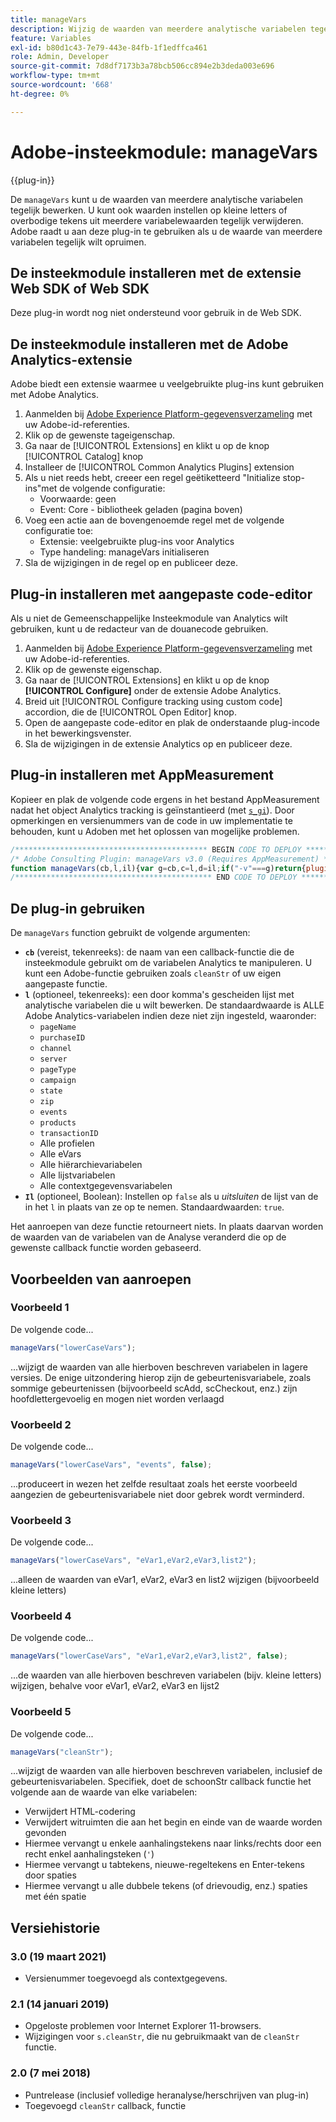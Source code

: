 ```yaml
---
title: manageVars
description: Wijzig de waarden van meerdere analytische variabelen tegelijk.
feature: Variables
exl-id: b80d1c43-7e79-443e-84fb-1f1edffca461
role: Admin, Developer
source-git-commit: 7d8df7173b3a78bcb506cc894e2b3deda003e696
workflow-type: tm+mt
source-wordcount: '668'
ht-degree: 0%

---
```


# Adobe-insteekmodule: manageVars

{{plug-in}}

De `manageVars` kunt u de waarden van meerdere analytische variabelen tegelijk bewerken. U kunt ook waarden instellen op kleine letters of overbodige tekens uit meerdere variabelewaarden tegelijk verwijderen. Adobe raadt u aan deze plug-in te gebruiken als u de waarde van meerdere variabelen tegelijk wilt opruimen.

## De insteekmodule installeren met de extensie Web SDK of Web SDK

Deze plug-in wordt nog niet ondersteund voor gebruik in de Web SDK.

## De insteekmodule installeren met de Adobe Analytics-extensie

Adobe biedt een extensie waarmee u veelgebruikte plug-ins kunt gebruiken met Adobe Analytics.

1. Aanmelden bij [Adobe Experience Platform-gegevensverzameling](https://experience.adobe.com/data-collection) met uw Adobe-id-referenties.
1. Klik op de gewenste tageigenschap.
1. Ga naar de [!UICONTROL Extensions] en klikt u op de knop [!UICONTROL Catalog] knop
1. Installeer de [!UICONTROL Common Analytics Plugins] extension
1. Als u niet reeds hebt, creeer een regel geëtiketteerd &quot;Initialize stop-ins&quot;met de volgende configuratie:
   * Voorwaarde: geen
   * Event: Core - bibliotheek geladen (pagina boven)
1. Voeg een actie aan de bovengenoemde regel met de volgende configuratie toe:
   * Extensie: veelgebruikte plug-ins voor Analytics
   * Type handeling: manageVars initialiseren
1. Sla de wijzigingen in de regel op en publiceer deze.

## Plug-in installeren met aangepaste code-editor

Als u niet de Gemeenschappelijke Insteekmodule van Analytics wilt gebruiken, kunt u de redacteur van de douanecode gebruiken.

1. Aanmelden bij [Adobe Experience Platform-gegevensverzameling](https://experience.adobe.com/data-collection) met uw Adobe-id-referenties.
1. Klik op de gewenste eigenschap.
1. Ga naar de [!UICONTROL Extensions] en klikt u op de knop **[!UICONTROL Configure]** onder de extensie Adobe Analytics.
1. Breid uit [!UICONTROL Configure tracking using custom code] accordion, die de [!UICONTROL Open Editor] knop.
1. Open de aangepaste code-editor en plak de onderstaande plug-incode in het bewerkingsvenster.
1. Sla de wijzigingen in de extensie Analytics op en publiceer deze.

## Plug-in installeren met AppMeasurement

Kopieer en plak de volgende code ergens in het bestand AppMeasurement nadat het object Analytics tracking is geïnstantieerd (met [`s_gi`](../functions/s-gi.md)). Door opmerkingen en versienummers van de code in uw implementatie te behouden, kunt u Adoben met het oplossen van mogelijke problemen.

```js
/******************************************* BEGIN CODE TO DEPLOY *******************************************/
/* Adobe Consulting Plugin: manageVars v3.0 (Requires AppMeasurement) */
function manageVars(cb,l,il){var g=cb,c=l,d=il;if("-v"===g)return{plugin:"manageVars",version:"3.0"};var f=function(){if("undefined"!==typeof window.s_c_il)for(var a=0,b;a<window.s_c_il.length;a++)if(b=window.s_c_il[a],b._c&&"s_c"===b._c)return b}();if("undefined"!==typeof f){f.contextData.manageVars="3.0";f.blankVars=function(a){this[a]&&(0>a.indexOf("contextData")?this[a]="":(a=a.substring(a.indexOf(".")+1),this.contextData[a]&&(this.contextData[a]="")))};f.lowerCaseVars=function(a){this[a]&&("events"!==a&&-1===a.indexOf("contextData")?(this[a]=this[a].toString(),0!==this[a].indexOf("D=")&&(this[a]=this[a].toLowerCase())):-1<a.indexOf("contextData")&&(a=a.substring(a.indexOf(".")+1),this.contextData[a]&&(this.contextData[a]=this.contextData[a].toString().toLowerCase())))};f.cleanStr=function(a){function b(a){if("string"===typeof a){for(a=a.replace(/<\/?[^>]+(>|$)/g,"").trim().replace(/[\u2018\u2019\u201A]/g,"'").replace(/\t+/g,"").replace(/[\n\r]/g," ");-1<a.indexOf("  ");)a=a.replace(/\s\s/g," ");return a}return""}this[a]&&"function"===typeof b&&(0>a.indexOf("contextData")?this[a]=b(this[a]):(a=a.substring(a.indexOf(".")+1),this.contextData[a]&&(this.contextData[a]=b(this.contextData[a].toString()))))};f.pt=function(a,b,c,d){if(a&&this[c]){a=a.split(b||",");b=a.length;for(var e,f=0;f<b;f++)if(e=this[c](a[f],d))return e}};if(!f[g])return!1;c=c||"";d=d||!0;var b,e="pageName,purchaseID,channel,server,pageType,campaign,state,zip,events,products,transactionID";for(b=1;76>b;b++)e+=",prop"+b;for(b=1;251>b;b++)e+=",eVar"+b;for(b=1;6>b;b++)e+=",hier"+b;for(b=1;4>b;b++)e+=",list"+b;for(b in f.contextData)e+=",contextData."+b;if(c){if(1==d)e=c.replace("['",".").replace("']","");else if(0==d){c=c.split(",");d=e.split(",");e="";for(x in c)for(y in-1<c[x].indexOf("contextData")&&(c[x]="contextData."+c[x].split("'")[1]),d)c[x]===d[y]&&(d[y]="");for(y in d)e+=d[y]?","+d[y]:""}f.pt(e,",",g,0);return!0}return""===c&&d?(f.pt(e,",",g,0),!0):!1}};
/******************************************** END CODE TO DEPLOY ********************************************/
```

## De plug-in gebruiken

De `manageVars` function gebruikt de volgende argumenten:

* **`cb`** (vereist, tekenreeks): de naam van een callback-functie die de insteekmodule gebruikt om de variabelen Analytics te manipuleren. U kunt een Adobe-functie gebruiken zoals `cleanStr` of uw eigen aangepaste functie.
* **`l`** (optioneel, tekenreeks): een door komma&#39;s gescheiden lijst met analytische variabelen die u wilt bewerken. De standaardwaarde is ALLE Adobe Analytics-variabelen indien deze niet zijn ingesteld, waaronder:
   * `pageName`
   * `purchaseID`
   * `channel`
   * `server`
   * `pageType`
   * `campaign`
   * `state`
   * `zip`
   * `events`
   * `products`
   * `transactionID`
   * Alle profielen
   * Alle eVars
   * Alle hiërarchievariabelen
   * Alle lijstvariabelen
   * Alle contextgegevensvariabelen
* **`Il`** (optioneel, Boolean): Instellen op `false` als u *uitsluiten* de lijst van de in het `l` in plaats van ze op te nemen. Standaardwaarden: `true`.

Het aanroepen van deze functie retourneert niets. In plaats daarvan worden de waarden van de variabelen van de Analyse veranderd die op de gewenste callback functie worden gebaseerd.

## Voorbeelden van aanroepen

### Voorbeeld 1

De volgende code...

```js
manageVars("lowerCaseVars");
```

...wijzigt de waarden van alle hierboven beschreven variabelen in lagere versies.  De enige uitzondering hierop zijn de gebeurtenisvariabele, zoals sommige gebeurtenissen (bijvoorbeeld scAdd, scCheckout, enz.) zijn hoofdlettergevoelig en mogen niet worden verlaagd

### Voorbeeld 2

De volgende code...

```js
manageVars("lowerCaseVars", "events", false);
```

...produceert in wezen het zelfde resultaat zoals het eerste voorbeeld aangezien de gebeurtenisvariabele niet door gebrek wordt verminderd.

### Voorbeeld 3

De volgende code...

```js
manageVars("lowerCaseVars", "eVar1,eVar2,eVar3,list2");
```

...alleen de waarden van eVar1, eVar2, eVar3 en list2 wijzigen (bijvoorbeeld kleine letters)

### Voorbeeld 4

De volgende code...

```js
manageVars("lowerCaseVars", "eVar1,eVar2,eVar3,list2", false);
```

...de waarden van alle hierboven beschreven variabelen (bijv. kleine letters) wijzigen, behalve voor eVar1, eVar2, eVar3 en lijst2

### Voorbeeld 5

De volgende code...

```js
manageVars("cleanStr");
```

...wijzigt de waarden van alle hierboven beschreven variabelen, inclusief de gebeurtenisvariabelen.  Specifiek, doet de schoonStr callback functie het volgende aan de waarde van elke variabelen:

* Verwijdert HTML-codering
* Verwijdert witruimten die aan het begin en einde van de waarde worden gevonden
* Hiermee vervangt u enkele aanhalingstekens naar links/rechts door een recht enkel aanhalingsteken (`'`)
* Hiermee vervangt u tabtekens, nieuwe-regeltekens en Enter-tekens door spaties
* Hiermee vervangt u alle dubbele tekens (of drievoudig, enz.) spaties met één spatie

## Versiehistorie

### 3.0 (19 maart 2021)

* Versienummer toegevoegd als contextgegevens.

### 2.1 (14 januari 2019)

* Opgeloste problemen voor Internet Explorer 11-browsers.
* Wijzigingen voor `s.cleanStr`, die nu gebruikmaakt van de `cleanStr` functie.

### 2.0 (7 mei 2018)

* Puntrelease (inclusief volledige heranalyse/herschrijven van plug-in)
* Toegevoegd `cleanStr` callback, functie
